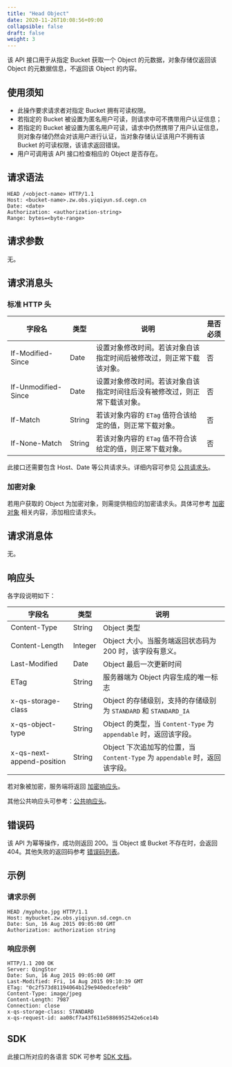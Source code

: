```yaml
---
title: "Head Object"
date: 2020-11-26T10:08:56+09:00
collapsible: false
draft: false
weight: 3
---
```


该 API 接口用于从指定 Bucket 获取一个 Object 的元数据，对象存储仅返回该 Object 的元数据信息，不返回该 Object 的内容。

## 使用须知

- 此操作要求请求者对指定 Bucket 拥有可读权限。
- 若指定的 Bucket 被设置为匿名用户可读，则请求中可不携带用户认证信息；
- 若指定的 Bucket 被设置为匿名用户可读，请求中仍然携带了用户认证信息，则对象存储仍然会对该用户进行认证，当对象存储认证该用户不拥有该 Bucket 的可读权限，该请求返回错误。
- 用户可调用该 API 接口检查相应的 Object 是否存在。

## 请求语法

```http
HEAD /<object-name> HTTP/1.1
Host: <bucket-name>.zw.obs.yiqiyun.sd.cegn.cn
Date: <date>
Authorization: <authorization-string>
Range: bytes=<byte-range>
```

## 请求参数

无。

## 请求消息头

### 标准 HTTP 头

| 字段名 | 类型 | 说明 | 是否必须 |
| --- | --- | --- | --- |
| If-Modified-Since | Date | 设置对象修改时间。若该对象自该指定时间后被修改过，则正常下载该对象。 | 否 |
| If-Unmodified-Since | Date | 设置对象修改时间。若该对象自该指定时间往后没有被修改过，则正常下载该对象。 | 否 |
| If-Match | String | 若该对象内容的 `ETag` 值符合该给定的值，则正常下载对象。| 否 |
| If-None-Match | String | 若该对象内容的 `ETag` 值不符合该给定的值，则正常下载对象。 | 否 |

此接口还需要包含 Host、Date 等公共请求头。详细内容可参见 [公共请求头](/storage/object-storage/api/common_header/#请求头字段-request-header)。

### 加密对象

若用户获取的 Object 为加密对象，则需提供相应的加密请求头。具体可参考 [加密对象](/storage/object-storage/api/object/encryption/) 相关内容，添加相应请求头。

## 请求消息体

无。

## 响应头

各字段说明如下：

| 字段名 | 类型 | 说明 |
| --- | --- | --- |
| Content-Type | String | Object 类型 |
| Content-Length | Integer | Object 大小。当服务端返回状态码为 200 时，该字段有意义。 |
| Last-Modified | Date | Object 最后一次更新时间 |
| ETag | String | 服务器端为 Object 内容生成的唯一标志 |
| x-qs-storage-class | String | Object 的存储级别，支持的存储级别为 `STANDARD` 和 `STANDARD_IA` |
| x-qs-object-type | String | Object 的类型，当 `Content-Type` 为 `appendable` 时，返回该字段。|
| x-qs-next-append-position | String | Object 下次追加写的位置，当 `Content-Type` 为 `appendable` 时，返回该字段。|

若对象被加密，服务端将返回 [加密响应头](/storage/object-storage/api/object/encryption/#加密响应头)。

其他公共响应头可参考：[公共响应头](/storage/object-storage/api/common_header/#响应头字段-response-header)。

## 错误码

该 API 为幂等操作，成功则返回 200。当 Object 或 Bucket 不存在时，会返回 404。其他失败的返回码参考 [错误码列表](/storage/object-storage/api/error_code/#错误码列表)。

## 示例

### 请求示例

```http
HEAD /myphoto.jpg HTTP/1.1
Host: mybucket.zw.obs.yiqiyun.sd.cegn.cn
Date: Sun, 16 Aug 2015 09:05:00 GMT
Authorization: authorization string
```

### 响应示例

```http
HTTP/1.1 200 OK
Server: QingStor
Date: Sun, 16 Aug 2015 09:05:00 GMT
Last-Modified: Fri, 14 Aug 2015 09:10:39 GMT
ETag: "0c2f573d81194064b129e940edcefe9b"
Content-Type: image/jpeg
Content-Length: 7987
Connection: close
x-qs-storage-class: STANDARD
x-qs-request-id: aa08cf7a43f611e5886952542e6ce14b
```

## SDK

此接口所对应的各语言 SDK 可参考 [SDK 文档](/storage/object-storage/sdk/)。
